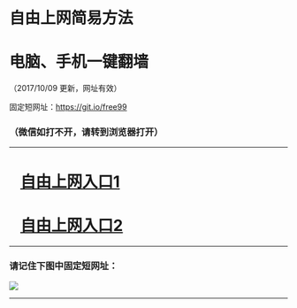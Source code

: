 ﻿# 自由上网简易方法

# 电脑、手机一键翻墙

（2017/10/09 更新，网址有效）

固定短网址：https://git.io/free99

### （微信如打不开，请转到浏览器打开）


***





# &nbsp;&nbsp; <a href="http://ft366019834.fwq-tz-1001.info/fwqtz01.html?t=10090019844 " target="_blank">自由上网入口1</a>
# &nbsp;&nbsp; <a href="http://ft1727924831.fwq-tz-1002.info/fwqtz02.html?t=10090013213 " target="_blank">自由上网入口2</a>
***

### 请记住下图中固定短网址：

<img src="https://s3-us-west-2.amazonaws.com/fwq-1001/yjfq-20170905okok.png" /> 


***

